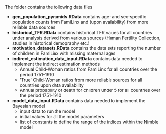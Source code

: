 The folder contains the following data files

- **gen_population_pyramids.RData** contains age- and sex-specific population counts from FamiLinx and (upon availability) from more reliable data sources
- **historical_TFR.RData** contains historical TFR values for all countries under analysis derived from various sources (Human Fertility Collection, studies in historical demography etc.)
- **motivation_datasets.RData** contains the data sets reporting the number of children in FamiLinx with missing maternal ages
- **indirect_estimation_data_input.RData** contains data needed to implement the indirect estimation methods
  - Annual Child-Woman ratios from FamiLinx for all countries over the period 1751-1910
  - 'True' Child-Woman ratios from more reliable sources for all countries upon data availability
  - Annual probability of death for children under 5 for all countries over the period 1751-1910
- **model_data_input.RData** contains data needed to implement the Bayesian model
  - input data to run the model
  - initial values for all the model parameters
  - list of constants to define the range of the indices within the Nimble model




